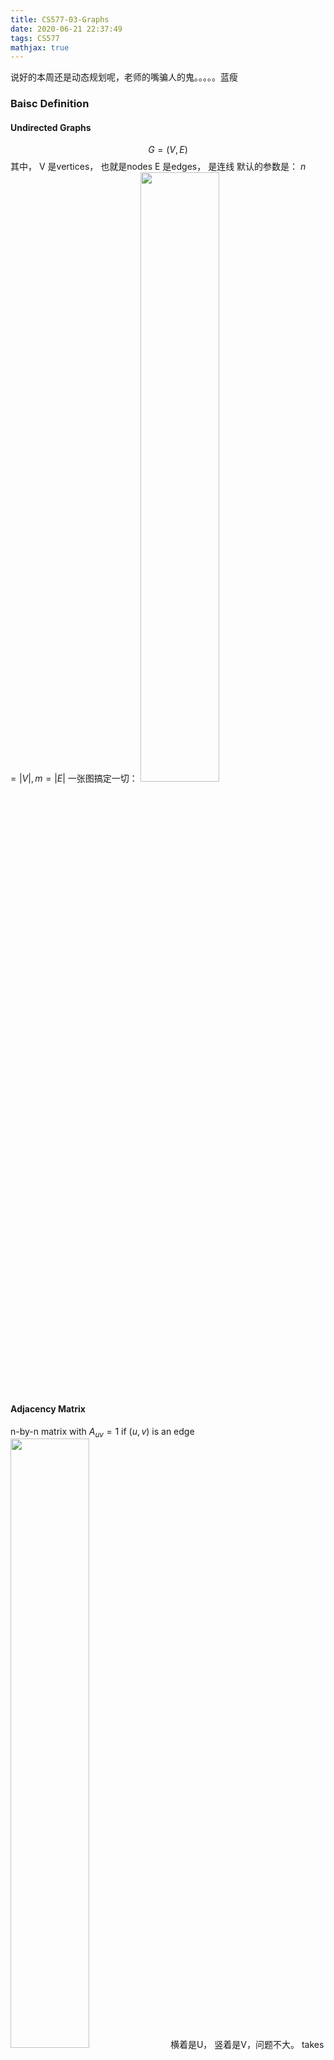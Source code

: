 ```yaml
---
title: CS577-03-Graphs
date: 2020-06-21 22:37:49
tags: CS577
mathjax: true
---
```

说好的本周还是动态规划呢，老师的嘴骗人的鬼。。。。。蓝瘦
<!--more-->

### Baisc Definition

#### Undirected Graphs
 $$
G = (V,E)
 $$
其中， V 是vertices， 也就是nodes
E 是edges， 是连线
默认的参数是： $n =| V |, m =| E |$
一张图搞定一切： 
<img src="001.png" width="50%">

#### Adjacency Matrix 
n-by-n matrix with $A_{u v}=1$ if $(u, v)$ is an edge
<img src="002.png" width="50%">
横着是U， 竖着是V，问题不大。
$\operatorname{takes} \Theta\left(n^{2}\right)$ space.
$\operatorname{takes} \Theta(n)$ time.

#### Adjacency List
感觉就是array+list，省空间好评。
<img src="003.png" width="50%">
前面黄色部分是表示当前的node，后面绿色的表示与当前node 连接的node
Take only O(m+n) space


 $\quad$ The adjacency matrix representation of a graph requires $O\left(n^{2}\right)$ space, while the adjacency list representation requires only $O(m+n)$ space.

#### Cycles
转一圈又回来了的，如上图中的 V 1 -> 2 -> 4 -> 5 ->3 ->1
记住，首尾相等

#### Trees
如果不包含任何一个Cycle， 那么这就是一个Tree

#### Rooted Trees 
 choose a root node r and orient each edge away from r.

### Graph Traversal
BFS uses a queue and DFS uses a stack, they different in the data structure. 

#### Breadth First Search 

BFS explore outward from s in all possible directions, adding nodes one "layer" ad a time. 
<img src="004.png" width="50%">
选择一个node 作为顶点，那么其各层分别为 L1，L2， Ln-1
L1是跟L0 的 S 相临的点，而L2 是跟L1相邻，但是不包含在L0 里面的，依次类推，，，， 
$L _{ i +1}=$ all nodes that do not belong to an earlier layer, and that have an edge to a node in $L$


#### Depth First Search 
深度优先，找准一个方向寻找，不撞南墙不回头。
可以看是否有cycle。

### Connectivity in Directed Graphs
有向的graph



### Brinary Search Tree